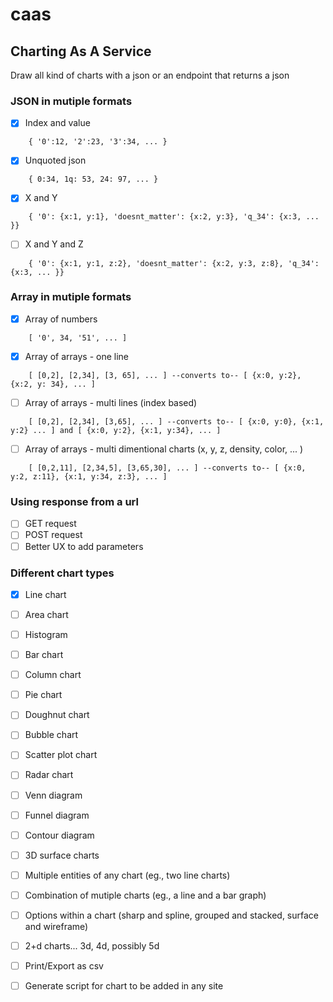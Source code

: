 # caas

## Charting As A Service

Draw all kind of charts with a json or an endpoint that returns a json

### JSON in mutiple formats
- [x] Index and value 
```
    { '0':12, '2':23, '3':34, ... }
```
- [x] Unquoted json 
```
    { 0:34, 1q: 53, 24: 97, ... }
```
- [x] X and Y 
```
    { '0': {x:1, y:1}, 'doesnt_matter': {x:2, y:3}, 'q_34': {x:3, ... }}
```
- [ ] X and Y and Z 
```
    { '0': {x:1, y:1, z:2}, 'doesnt_matter': {x:2, y:3, z:8}, 'q_34': {x:3, ... }}
```

### Array in mutiple formats
- [x] Array of numbers 
```
    [ '0', 34, '51', ... ]
```
- [x] Array of arrays - one line 
```
    [ [0,2], [2,34], [3, 65], ... ] --converts to-- [ {x:0, y:2}, {x:2, y: 34}, ... ]
```
- [ ] Array of arrays - multi lines (index based) 
```
    [ [0,2], [2,34], [3,65], ... ] --converts to-- [ {x:0, y:0}, {x:1, y:2} ... ] and [ {x:0, y:2}, {x:1, y:34}, ... ] 
```
- [ ] Array of arrays - multi dimentional charts (x, y, z, density, color, ... )
```
    [ [0,2,11], [2,34,5], [3,65,30], ... ] --converts to-- [ {x:0, y:2, z:11}, {x:1, y:34, z:3}, ... ]
```

### Using response from a url
- [ ] GET request
- [ ] POST request
- [ ] Better UX to add parameters

### Different chart types
- [x] Line chart
- [ ] Area chart
- [ ] Histogram
- [ ] Bar chart
- [ ] Column chart
- [ ] Pie chart
- [ ] Doughnut chart
- [ ] Bubble chart
- [ ] Scatter plot chart
- [ ] Radar chart
- [ ] Venn diagram
- [ ] Funnel diagram
- [ ] Contour diagram
- [ ] 3D surface charts

- [ ] Multiple entities of any chart (eg., two line charts)
- [ ] Combination of mutiple charts (eg., a line and a bar graph)
- [ ] Options within a chart (sharp and spline, grouped and stacked, surface and wireframe)
- [ ] 2+d charts... 3d, 4d, possibly 5d
- [ ] Print/Export as csv
- [ ] Generate script for chart to be added in any site
